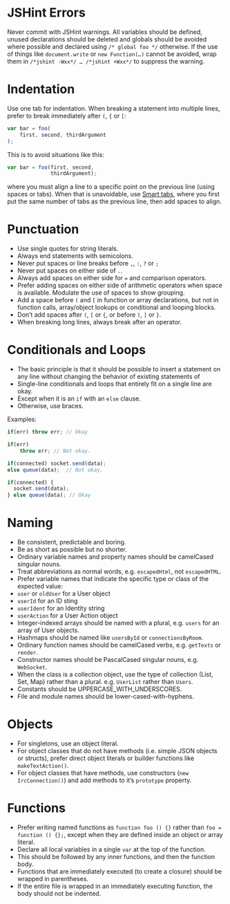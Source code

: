 # JSHint Errors #
Never commit with JSHint warnings. All variables should be defined, unused declarations should be deleted and globals should be avoided where possible and declared using `/* global foo */` otherwise. If the use of things like `document.write` or `new Function(…)` cannot be avoided, wrap them in `/*jshint -Wxx*/ … /*jshint +Wxx*/` to suppress the warning.

# Indentation #
Use one tab for indentation. When breaking a statement into multiple lines, prefer to break immediately after `(`, `{` or `[`:
```javascript
var bar = foo(
    first, second, thirdArgument
);
````

This is to avoid situations like this:
```javascript
var bar = foo(first, second,
              thirdArgument);
```
where you must align a line to a specific point on the previous line (using spaces or tabs). When that is unavoidable, use [Smart tabs](http://www.emacswiki.org/SmartTabs), where you first put the same number of tabs as the previous line, then add spaces to align.

# Punctuation #
* Use single quotes for string literals.
* Always end statements with semicolons.
* Never put spaces or line breaks before `,`, `:`, `?` or `;`
* Never put spaces on either side of `.`.
* Always add spaces on either side for `=` and comparison operators.
* Prefer adding spaces on either side of arithmetic operators when space is available. Modulate the use of spaces to show grouping.
* Add a space before `(` and `[` in function or array declarations, but not in function calls, array/object lookups or conditional and looping blocks.
* Don’t add spaces after `(`, `[` or `{`, or before `)`, `]` or `}`.
* When breaking long lines, always break after an operator.

# Conditionals and Loops #
* The basic principle is that it should be possible to insert a statement on any line without changing the behavior of existing statements of 
* Single-line conditionals and loops that entirely fit on a single line are okay.
 * Except when it is an `if` with an `else` clause.
* Otherwise, use braces.

Examples:
```javascript
if(err) throw err; // Okay

if(err)
    throw err; // Not okay.

if(connected) socket.send(data);
else queue(data);  // Not okay.

if(connected) {
  socket.send(data);
} else queue(data); // Okay
```

# Naming #
* Be consistent, predictable and boring.
* Be as short as possible but no shorter.
* Ordinary variable names and property names should be camelCased singular nouns.
* Treat abbreviations as normal words, e.g. `escapedHtml`, not `escapedHTML`.
* Prefer variable names that indicate the specific type or class of the expected value:
 * `user` or `oldUser` for a User object
 * `userId` for an ID sting
 * `userIdent` for an Identity string
 * `userAction` for a User Action object
* Integer-indexed arrays should be named with a plural, e.g. `users` for an array of User objects.
* Hashmaps should be named like `usersById` or `connectionsByRoom`.
* Ordinary function names should be camelCased verbs, e.g. `getTexts` or `render`.
* Constructor names should be PascalCased singular nouns, e.g. `WebSocket`.
 * When the class is a collection object, use the type of collection (List, Set, Map) rather than a plural. e.g. `UserList` rather than `Users`.
* Constants should be UPPERCASE_WITH_UNDERSCORES.
* File and module names should be lower-cased-with-hyphens.

# Objects #
* For singletons, use an object literal.
* For object classes that do not have methods (i.e. simple JSON objects or structs), prefer direct object literals or builder functions like `makeTextAction()`.
* For object classes that have methods, use constructors (`new IrcConnection()`) and add methods to it’s `prototype` property.

# Functions #
* Prefer writing named functions as `function foo () {}` rather than `foo = function () {};`, except when they are defined inside an object or array literal.
* Declare all local variables in a single `var` at the top of the function.
* This should be followed by any inner functions, and then the function body.
* Functions that are immediately executed (to create a closure) should be wrapped in parentheses.
* If the entire file is wrapped in an immediately executing function, the body should not be indented.